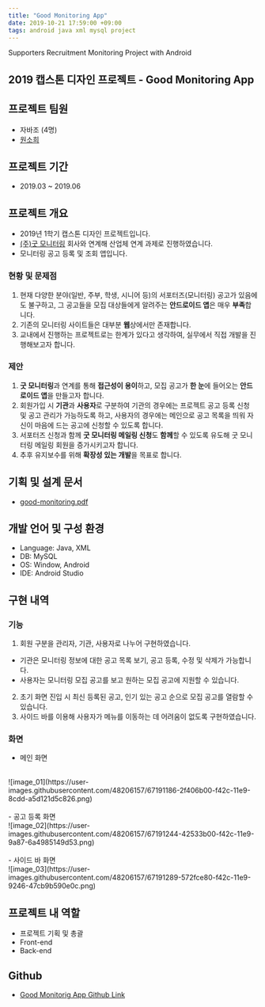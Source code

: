 ```yaml
---
title: "Good Monitoring App"
date: 2019-10-21 17:59:00 +09:00
tags: android java xml mysql project
---
```


Supporters Recruitment Monitoring Project with Android

## 2019 캡스톤 디자인 프로젝트 - Good Monitoring App

## 프로젝트 팀원
- 자바조 (4명)
- [원소희](https://github.com/infiduk)

## 프로젝트 기간
- 2019.03 ~ 2019.06

## 프로젝트 개요
- 2019년 1학기 캡스톤 디자인 프로젝트입니다.
- [(주)굿 모니터링](http://goodmonitoring.com) 회사와 연계해 산업체 연계 과제로 진행하였습니다.
- 모니터링 공고 등록 및 조회 앱입니다.

### 현황 및 문제점
1. 현재 다양한 분야(일반, 주부, 학생, 시니어 등)의 서포터즈(모니터링) 공고가 있음에도 불구하고, 그 공고들을 모집 대상들에게 알려주는 **안드로이드 앱**은 매우 **부족**합니다.
2. 기존의 모니터링 사이트들은 대부분 **웹**상에서만 존재합니다.
3. 교내에서 진행하는 프로젝트로는 한계가 있다고 생각하여, 실무에서 직접 개발을 진행해보고자 합니다.

### 제안
1. **굿 모니터링**과 연계를 통해 **접근성이 용이**하고, 모집 공고가 **한 눈**에 들어오는 **안드로이드 앱**을 만들고자 합니다.
2. 회원가입 시 **기관**과 **사용자**로 구분하여 기관의 경우에는 프로젝트 공고 등록 신청 및 공고 관리가 가능하도록 하고, 사용자의 경우에는 메인으로 공고 목록을 띄워 자신이 마음에 드는 공고에 신청할 수 있도록 합니다.
3. 서포터즈 신청과 함께 **굿 모니터링 메일링 신청**도 **함께**할 수 있도록 유도해 굿 모니터링 메일링 회원을 증가시키고자 합니다.
4. 추후 유지보수를 위해 **확장성 있는 개발**을 목표로 합니다.

## 기획 및 설계 문서
- [good-monitoring.pdf](https://github.com/infiduk/good-monitoring-app/files/3775797/good-monitoring.pdf)

## 개발 언어 및 구성 환경
- Language: Java, XML
- DB: MySQL
- OS: Window, Android
- IDE: Android Studio

## 구현 내역

### 기능
1. 회원 구분을 관리자, 기관, 사용자로 나누어 구현하였습니다.
  - 기관은 모니터링 정보에 대한 공고 목록 보기, 공고 등록, 수정 및 삭제가 가능합니다.
  - 사용자는 모니터링 모집 공고를 보고 원하는 모집 공고에 지원할 수 있습니다.
2. 초기 화면 진입 시 최신 등록된 공고, 인기 있는 공고 순으로 모집 공고를 열람할 수 있습니다.
3. 사이드 바를 이용해 사용자가 메뉴를 이동하는 데 어려움이 없도록 구현하였습니다.

### 화면
- 메인 화면
<br />
![image_01](https://user-images.githubusercontent.com/48206157/67191186-2f406b00-f42c-11e9-8cdd-a5d121d5c826.png)
<br />
<br />
- 공고 등록 화면
<br />
![image_02](https://user-images.githubusercontent.com/48206157/67191244-42533b00-f42c-11e9-9a87-6a4985149d53.png)
<br />
<br />
- 사이드 바 화면
<br />
![image_03](https://user-images.githubusercontent.com/48206157/67191289-572fce80-f42c-11e9-9246-47cb9b590e0c.png)

## 프로젝트 내 역할
- 프로젝트 기획 및 총괄
- Front-end
- Back-end

## Github
- [Good Monitorig App Github Link](https://github.com/infiduk/good-monitoring-app)